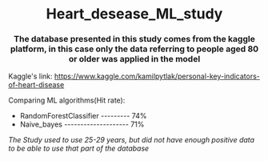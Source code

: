 <h1 align='center'>Heart_desease_ML_study</h1>
<h3 align='center'>The database presented in this study comes from the kaggle platform, in this case only the data referring to people aged 80 or older was applied in the model</h3>

Kaggle's link: https://www.kaggle.com/kamilpytlak/personal-key-indicators-of-heart-disease

Comparing ML algorithms(Hit rate):
- RandomForestClassifier --------- 74%
- Naive_bayes -------------------- 71%

<i>The Study used to use 25-29 years, but did not have enough positive data to be able to use that part of the database</i>
